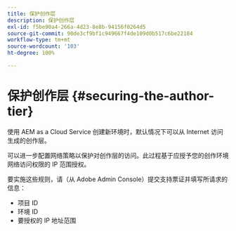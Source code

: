 ```yaml
---
title: 保护创作层
description: 保护创作层
exl-id: f5be90a4-266a-4d23-8e8b-94156f0264d5
source-git-commit: 90de3cf9bf1c949667f4de109d0b517c6be22184
workflow-type: tm+mt
source-wordcount: '103'
ht-degree: 100%

---
```


# 保护创作层 {#securing-the-author-tier}

使用 AEM as a Cloud Service 创建新环境时，默认情况下可以从 Internet 访问生成的创作层。

可以进一步配置网络策略以保护对创作层的访问。此过程基于应授予您的创作环境网络访问权限的 IP 范围授权。

要实施这些规则，请（从 Adobe Admin Console）提交支持票证并填写所请求的信息：
- 项目 ID
- 环境 ID
- 要授权的 IP 地址范围
